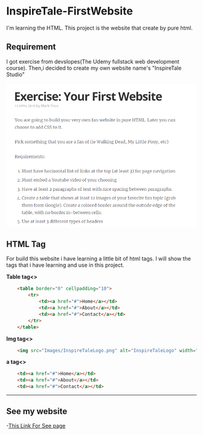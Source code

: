 # InspireTale-FirstWebsite
I'm learning the HTML. This project is the website that create by pure html.

## Requirement
I got exercise from devslopes(The Udemy fullstack web development course). Then,i decided to create my own website name's "InspireTale Studio"
<br>
&emsp;<img src="https://github.com/Sahapat/InspireTale-FirstWebsite/blob/master/Images/ExerciseByDevslopes.PNG" alt="RequirementImage" width="600"/>

## HTML Tag
For build this website i have learning a little bit of html tags. I will show the tags that i have learning and use in this project.

<b>Table tag<></b>
```html
    <table border="0" cellpadding="10">
        <tr>
            <td><a href="#">Home</a></td>
            <td><a href="#">About</a></td>
            <td><a href="#">Contact</a></td>
        </tr>
    </table>
```

<b>Img tag<></b>
```html
    <img src="Images/InspireTaleLogo.png" alt="InspireTaleLogo" width="200" height="200">
```
<b>a tag<></b>
```html
    <td><a href="#">Home</a></td>
    <td><a href="#">About</a></td>
    <td><a href="#">Contact</a></td>
```
<hr>

## See my website

-[This Link For See page](https://sahapat.github.io/InspireTale-FirstWebsite/)

